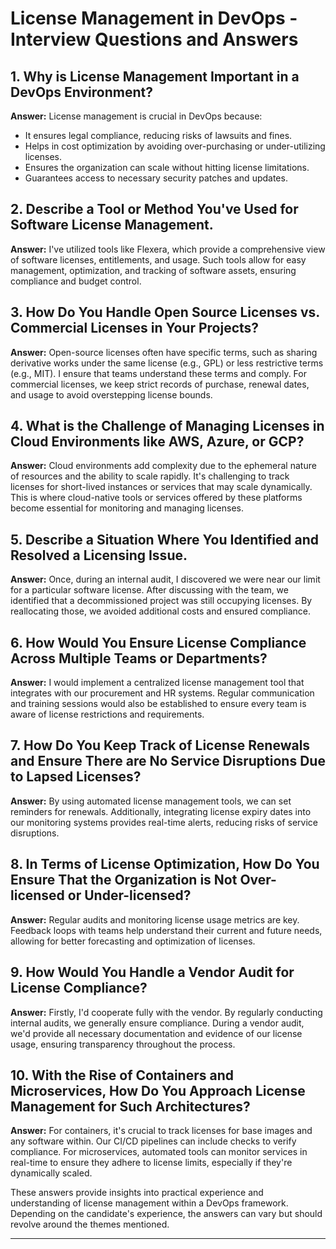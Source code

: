 # License Management in DevOps - Interview Questions and Answers

## 1. **Why is License Management Important in a DevOps Environment?**
   
**Answer:** License management is crucial in DevOps because:
- It ensures legal compliance, reducing risks of lawsuits and fines.
- Helps in cost optimization by avoiding over-purchasing or under-utilizing licenses.
- Ensures the organization can scale without hitting license limitations.
- Guarantees access to necessary security patches and updates.

## 2. **Describe a Tool or Method You've Used for Software License Management.**

**Answer:** I've utilized tools like Flexera, which provide a comprehensive view of software licenses, entitlements, and usage. Such tools allow for easy management, optimization, and tracking of software assets, ensuring compliance and budget control.

## 3. **How Do You Handle Open Source Licenses vs. Commercial Licenses in Your Projects?**

**Answer:** Open-source licenses often have specific terms, such as sharing derivative works under the same license (e.g., GPL) or less restrictive terms (e.g., MIT). I ensure that teams understand these terms and comply. For commercial licenses, we keep strict records of purchase, renewal dates, and usage to avoid overstepping license bounds.

## 4. **What is the Challenge of Managing Licenses in Cloud Environments like AWS, Azure, or GCP?**

**Answer:** Cloud environments add complexity due to the ephemeral nature of resources and the ability to scale rapidly. It's challenging to track licenses for short-lived instances or services that may scale dynamically. This is where cloud-native tools or services offered by these platforms become essential for monitoring and managing licenses.

## 5. **Describe a Situation Where You Identified and Resolved a Licensing Issue.**

**Answer:** Once, during an internal audit, I discovered we were near our limit for a particular software license. After discussing with the team, we identified that a decommissioned project was still occupying licenses. By reallocating those, we avoided additional costs and ensured compliance.

## 6. **How Would You Ensure License Compliance Across Multiple Teams or Departments?**

**Answer:** I would implement a centralized license management tool that integrates with our procurement and HR systems. Regular communication and training sessions would also be established to ensure every team is aware of license restrictions and requirements.

## 7. **How Do You Keep Track of License Renewals and Ensure There are No Service Disruptions Due to Lapsed Licenses?**

**Answer:** By using automated license management tools, we can set reminders for renewals. Additionally, integrating license expiry dates into our monitoring systems provides real-time alerts, reducing risks of service disruptions.

## 8. **In Terms of License Optimization, How Do You Ensure That the Organization is Not Over-licensed or Under-licensed?**

**Answer:** Regular audits and monitoring license usage metrics are key. Feedback loops with teams help understand their current and future needs, allowing for better forecasting and optimization of licenses.

## 9. **How Would You Handle a Vendor Audit for License Compliance?**

**Answer:** Firstly, I'd cooperate fully with the vendor. By regularly conducting internal audits, we generally ensure compliance. During a vendor audit, we'd provide all necessary documentation and evidence of our license usage, ensuring transparency throughout the process.

## 10. **With the Rise of Containers and Microservices, How Do You Approach License Management for Such Architectures?**

**Answer:** For containers, it's crucial to track licenses for base images and any software within. Our CI/CD pipelines can include checks to verify compliance. For microservices, automated tools can monitor services in real-time to ensure they adhere to license limits, especially if they're dynamically scaled.



These answers provide insights into practical experience and understanding of license management within a DevOps framework. Depending on the candidate's experience, the answers can vary but should revolve around the themes mentioned.

---